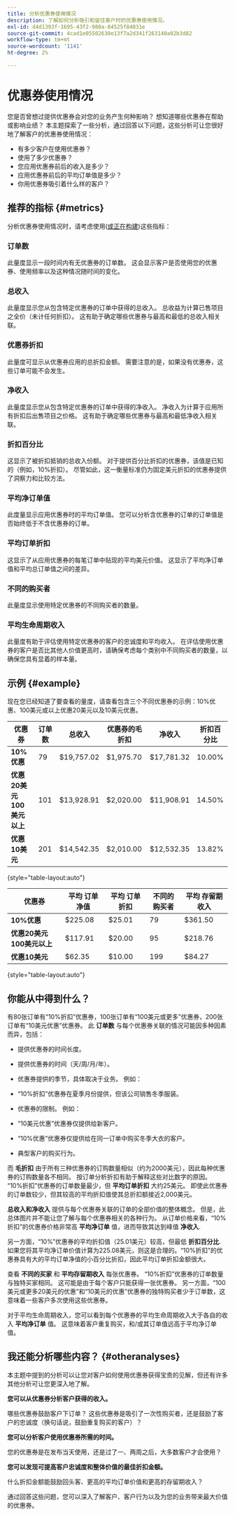 ```yaml
---
title: 分析优惠券使用情况
description: 了解如何分析吸引和留住客户时的优惠券使用情况。
exl-id: d4d1393f-1695-43f2-980a-84525f84031e
source-git-commit: 4cad1e05502630e13f7a2d341f263140a02b3d82
workflow-type: tm+mt
source-wordcount: '1141'
ht-degree: 2%

---
```


# 优惠券使用情况

您是否曾想过提供优惠券会对您的业务产生何种影响？ 想知道哪些优惠券在帮助或影响业绩？ 本主题探索了一些分析，通过回答以下问题，这些分析可让您很好地了解客户的优惠券使用情况：

* 有多少客户在使用优惠券？
* 使用了多少优惠券？
* 您应用优惠券前后的收入是多少？
* 应用优惠券前后的平均订单值是多少？
* 你用优惠券吸引着什么样的客户？

## 推荐的指标 {#metrics}

分析优惠券使用情况时，请考虑使用([或正在构建](../../data-user/reports/ess-manage-data-metrics.md))这些指标：

### 订单数

此量度显示一段时间内有无优惠券的订单数。 这会显示客户是否使用您的优惠券、使用频率以及这种情况随时间的变化。

### 总收入

此量度显示您从包含特定优惠券的订单中获得的总收入。 总收益为计算已售项目之全价（未计任何折扣）。 这有助于确定哪些优惠券与最高和最低的总收入相关联。

### 优惠券折扣

此量度可显示从优惠券应用的总折扣金额。 需要注意的是，如果没有优惠券，这些订单可能不会发生。

### 净收入

此量度显示您从包含特定优惠券的订单中获得的净收入。 净收入为计算于应用所有折扣后出售项目之价格。 这有助于确定哪些优惠券与最高和最低净收入相关联。

### 折扣百分比

这显示了被折扣抵销的总收入份额。 对于提供百分比折扣的优惠券，该值是已知的（例如，10%折扣）。 尽管如此，这一衡量标准仍为固定美元折扣的优惠券提供了洞察力和比较方法。

### 平均净订单值

此度量显示应用优惠券时的平均订单值。 您可以分析含优惠券的订单的订单值是否始终低于不含优惠券的订单。

### 平均订单折扣

这显示了从应用优惠券的每笔订单中贴现的平均美元价值。 这显示了平均净订单值和平均总订单值之间的差异。

### 不同的购买者

此量度显示使用特定优惠券的不同购买者的数量。

### 平均生命周期收入

此量度有助于评估使用特定优惠券的客户的忠诚度和平均收入。 在评估使用优惠券的客户是否比其他人价值更高时，请确保考虑每个类别中不同购买者的数量，以确保您具有显着的样本量。

## 示例 {#example}

现在您已经知道了要查看的量度，请查看包含三个不同优惠券的示例：10%优惠、100美元或以上优惠20美元以及10美元优惠。

| **优惠券** | **订单数** | **总收入** | **优惠券的毛折扣** | **净收入** | **折扣百分比** |
|-----|-----|-----|-----|-----|-----|
| **10%优惠** | 79 | $19,757.02 | $1,975.70 | $17,781.32 | 10.00% |
| **优惠20美元100美元以上** | 101 | $13,928.91 | $2,020.00 | $11,908.91 | 14.50% |
| **优惠10美元** | 201 | $14,542.35 | $2,010.00 | $12,532.35 | 13.82% |

{style="table-layout:auto"}


| **优惠券** | **平均 订单净值** | **平均 订单折扣** | **不同的购买者** | **平均 存留期收入** |
|-----|-----|-----|-----|-----|
| **10%优惠** | $225.08 | $25.01 | 79 | $361.50 |
| **优惠20美元100美元以上** | $117.91 | $20.00 | 95 | $218.76 |
| **优惠10美元** | $62.35 | $10.00 | 199 | $84.27 |

{style="table-layout:auto"}

## 你能从中得到什么？

有80张订单有“10%折扣”优惠券，100张订单有“100美元或更多”优惠券，200张订单有“10美元优惠”优惠券。 此 **订单数** 与每个优惠券关联的情况可能因多种因素而异，包括：

* 提供优惠券的时间长度。
* 提供优惠券的时间（天/周/月/年）。
* 优惠券提供的季节，具体取决于业务。 例如：
* “10%折扣”优惠券在夏季月份提供，但该公司销售冬季服装。

* 优惠券的限制。 例如：
* “10美元优惠”优惠券仅提供给新客户。
* “10%优惠”优惠券仅提供给在同一订单中购买冬季大衣的客户。

* 典型客户的购买行为。

而 **毛折扣** 由于所有三种优惠券的订购数量相似（约为2000美元），因此每种优惠券的订购数量各不相同。 按订单分析折扣有助于解释这些对比数字的原因。 “10%折扣”优惠券的订单数量最少，但 **平均订单折扣** 大约25美元。 即使此优惠券的订单数较少，但其较高的平均折扣值使其总折扣额接近2,000美元。

**总收入和净收入** 提供与每个优惠券关联的订单的全部价值的整体概念。 但是，此总体图片并不能让您了解与每个优惠券相关的各种行为。 从订单价格来看，“10%折扣”的优惠券价格非常高 **平均净订单** 值，进而导致其达到峰值 **净收入**.

另一方面，“10%”优惠券的平均折扣值（25.01美元）较高，但最低 **折扣百分比**. 如果您将其平均净订单价值计算为225.08美元，则这是合理的。“10%折扣”的优惠券具有大的平均订单净值的小百分比折扣，因此平均订单折扣金额很大。

查看 **不同的买家** 和 **平均存留期收入** 每张优惠券。 “10%折扣”优惠券的订单数量与独特买家相同。 这可能是由于每个客户只能获得一张优惠券。 另一方面，“100美元或更多20美元的优惠”和“10美元的优惠”优惠券的独特购买者少于订单数，这意味着一些客户多次使用这些优惠券。

对于平均生命周期收入，您可以看到每个优惠券的平均生命周期收入大于各自的收入 **平均净订单** 值。 这意味着客户重复购买，和/或其订单值远高于平均净订单值。

## 我还能分析哪些内容？ {#otheranalyses}

本主题中提到的分析可以让您对客户如何使用优惠券获得宝贵的见解，但还有许多其他分析可让您更深入地了解。

**您可以从优惠券分析客户获得的收入。**

哪些优惠券鼓励客户下订单？ 这些优惠券是吸引了一次性购买者，还是鼓励了客户的忠诚度（换句话说，鼓励重复购买的客户）？

**您可以分析客户使用优惠券所需的时间。**

您的优惠券是在发布当天使用，还是过了一、两周之后，大多数客户才会使用？

**您可以发现可提高客户忠诚度和整体价值的最佳折扣金额。**

什么折扣金额能鼓励回头客、更高的平均订单价值和更高的存留期收入？

通过回答这些问题，您可以深入了解客户、客户行为以及为您的业务带来最大价值的优惠券。
